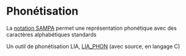 # Phonétisation


La [notation SAMPA](https://fr.wikipedia.org/wiki/Symboles_SAMPA_fran%C3%A7ais) permet 
une représentation phonétique avec des caractères alphabétiques standards

Un outil de phonétisation LIA, [LIA_PHON](http://pageperso.lif.univ-mrs.fr/frederic.bechet/download.html) (avec source, en langage C)